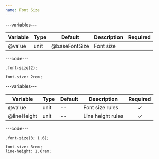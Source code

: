 ```yaml
---
name: Font Size
---
```


---variables---

| Variable | Type | Default       | Description | Required |
| -------- | ---- | ------------- | ----------- | -------- |
| @value   | unit | @baseFontSize | Font size   |          |

---code---

```less
.font-size(2);
```

```less
font-size: 2rem;
```

---variables---

| Variable    | Type | Default | Description       | Required |
| ----------- | ---- | ------- | ----------------- | :------: |
| @value      | unit | --      | Font size rules   | &#10003;        |
| @lineHeight | unit | --      | Line height rules | &#10003;        |

---code---

```less
.font-size(3; 1.6);
```

```less
font-size: 3rem;
line-height: 1.6rem;
```
